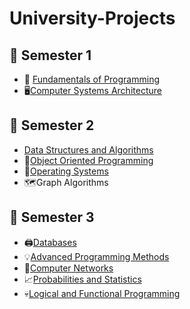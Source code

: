 # University-Projects

## :file_folder: Semester 1 
- :battery:	[Fundamentals of Programming](https://github.com/Florin1616/University-Projects/tree/main/Semester%201/Fundamentals%20of%20Programming)
- :desktop_computer:[Computer Systems Architecture](https://github.com/Florin1616/University-Projects/tree/main/Semester%201/Computer%20Systems%20Architecture)

## :file_folder: Semester 2 
- [Data Structures and Algorithms](https://github.com/Florin1616/University-Projects/tree/377f89e6b45d424ab2542c1db26c49590656521e/Semester%202/Data%20Structures%20and%20Algorithms)
- :fire_extinguisher:[Object Oriented Programming](https://github.com/Florin1616/University-Projects/tree/439c27ad51457f0bc4b937de36a15ab948d9ed7b/Semester%202/Object-Oriented-Programming)
- :dvd:[Operating Systems](https://github.com/Florin1616/University-Projects/tree/8b66bf27c5d162174a771ba4c2fbcbc9bc8860e6/Semester%202/Operating%20Systems)
- :world_map:Graph Algorithms

## :file_folder: Semester 3 
- :printer:[Databases](https://github.com/Florin1616/University-Projects/tree/main/Semester%203/Databases)
- :bulb:[Advanced Programming Methods](https://github.com/Florin1616/University-Projects/tree/97bc716335e02fff687361bf2e32f87acc0625bf/Semester%203/Advanced%20Programming%20Methods/Labs)
- :electric_plug:[Computer Networks](https://github.com/Florin1616/University-Projects/tree/1ccdaf30e339fe2b183e06d4e883314770196b74/Semester%203/Computer%20Networks)
- :chart_with_upwards_trend:[Probabilities and Statistics](https://github.com/Florin1616/University-Projects/tree/ef6c57ac0b1e3eb1f59d38b447d88060a1b48334/Semester%203/Probabilities%20and%20Statistics)
- :skull:[Logical and Functional Programming](https://github.com/Florin1616/University-Projects/tree/6ecf14e761f952618936dfc07f10fd313620e9e7/Semester%203/Logical%20and%20Functional%20Programming)
